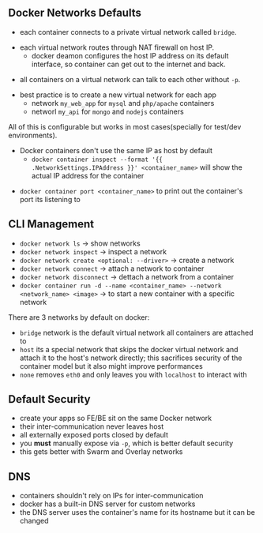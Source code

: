 ## Docker Networks Defaults

- each container connects to a private virtual network called `bridge`.
* each virtual network routes through NAT firewall on host IP.
  * docker deamon configures the host IP address on its default interface, so container can get out to the internet and back.
- all containers on a virtual network can talk to each other without `-p`.
* best practice is to create a new virtual network for each app
  * network `my_web_app` for `mysql` and `php/apache` containers
  * networl `my_api` for `mongo` and `nodejs` containers

All of this is configurable but works in most cases(specially for test/dev environments).

* Docker containers don't use the same IP as host by default
  * `docker container inspect --format '{{ .NetworkSettings.IPAddress }}' <container_name>` will show the actual IP address for the container
- `docker container port <container_name>` to print out the container's port its listening to

## CLI Management

- `docker network ls` -> show networks
- `docker network inspect` -> inspect a network
- `docker network create <optional: --driver>` -> create a network
- `docker network connect` -> attach a network to container
- `docker network disconnect` -> dettach a network from a container
- `docker container run -d --name <container_name> --network <network_name> <image>` -> to start a new container with a specific network

There are 3 networks by default on docker:

- `bridge` network is the default virtual network all containers are attached to
- `host` its a special network that skips the docker virtual network and attach it to the host's network directly; this sacrifices security of the container model but it also might improve performances
- `none` removes `eth0` and only leaves you with `localhost` to interact with

## Default Security

- create your apps so FE/BE sit on the same Docker network
- their inter-communication never leaves host
- all externally exposed ports closed by default
- you **must** manually expose via `-p`, which is better default security
- this gets better with Swarm and Overlay networks

## DNS

- containers shouldn't rely on IPs for inter-communication
- docker has a built-in DNS server for custom networks
- the DNS server uses the container's name for its hostname but it can be changed